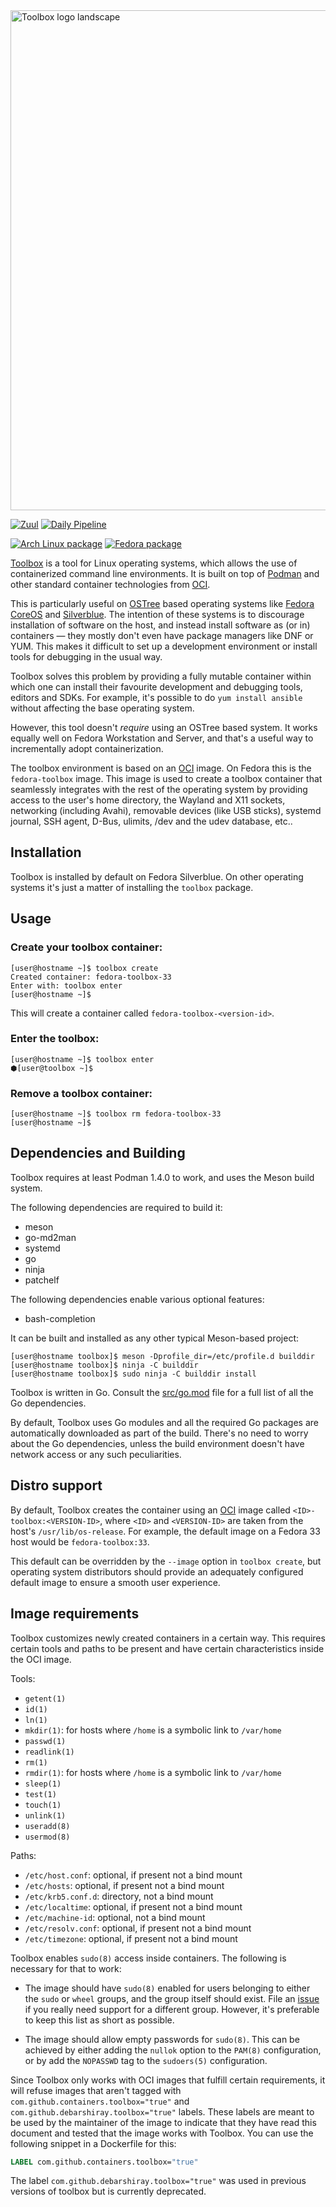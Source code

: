 <img src="data/logo/toolbox-logo-landscape.svg" alt="Toolbox logo landscape" width="800"/>

[![Zuul](https://zuul-ci.org/gated.svg)](https://softwarefactory-project.io/zuul/t/local/builds?project=containers/toolbox)
[![Daily Pipeline](https://softwarefactory-project.io/zuul/api/tenant/local/badge?project=containers/toolbox&pipeline=periodic)](https://softwarefactory-project.io/zuul/t/local/builds?project=containers%2Ftoolbox&pipeline=periodic)

[![Arch Linux package](https://img.shields.io/archlinux/v/community/x86_64/toolbox)](https://www.archlinux.org/packages/community/x86_64/toolbox/)
[![Fedora package](https://img.shields.io/fedora/v/toolbox/rawhide)](https://src.fedoraproject.org/rpms/toolbox/)

[Toolbox](https://github.com/containers/toolbox) is a tool for Linux operating
systems, which allows the use of containerized command line environments. It is
built on top of [Podman](https://podman.io/) and other standard container
technologies from [OCI](https://opencontainers.org/).

This is particularly useful on
[OSTree](https://ostree.readthedocs.io/en/latest/) based operating systems like
[Fedora CoreOS](https://coreos.fedoraproject.org/) and
[Silverblue](https://silverblue.fedoraproject.org/). The intention of these
systems is to discourage installation of software on the host, and instead
install software as (or in) containers — they mostly don't even have package
managers like DNF or YUM. This makes it difficult to set up a development
environment or install tools for debugging in the usual way.

Toolbox solves this problem by providing a fully mutable container within
which one can install their favourite development and debugging tools, editors
and SDKs. For example, it's possible to do `yum install ansible` without
affecting the base operating system.

However, this tool doesn't *require* using an OSTree based system. It works
equally well on Fedora Workstation and Server, and that's a useful way to
incrementally adopt containerization.

The toolbox environment is based on an [OCI](https://www.opencontainers.org/)
image. On Fedora this is the `fedora-toolbox` image. This image is used to
create a toolbox container that seamlessly integrates with the rest of the
operating system by providing access to the user's home directory, the Wayland
and X11 sockets, networking (including Avahi), removable devices (like USB
sticks), systemd journal, SSH agent, D-Bus, ulimits, /dev and the udev
database, etc..


## Installation

Toolbox is installed by default on Fedora Silverblue. On other operating
systems it's just a matter of installing the `toolbox` package.

## Usage

### Create your toolbox container:
```console
[user@hostname ~]$ toolbox create
Created container: fedora-toolbox-33
Enter with: toolbox enter
[user@hostname ~]$
```
This will create a container called `fedora-toolbox-<version-id>`.

### Enter the toolbox:
```console
[user@hostname ~]$ toolbox enter
⬢[user@toolbox ~]$
```

### Remove a toolbox container:
```console
[user@hostname ~]$ toolbox rm fedora-toolbox-33
[user@hostname ~]$
```

## Dependencies and Building

Toolbox requires at least Podman 1.4.0 to work, and uses the Meson build
system.

The following dependencies are required to build it:
- meson
- go-md2man
- systemd
- go
- ninja
- patchelf

The following dependencies enable various optional features:
- bash-completion

It can be built and installed as any other typical Meson-based project:
```console
[user@hostname toolbox]$ meson -Dprofile_dir=/etc/profile.d builddir
[user@hostname toolbox]$ ninja -C builddir
[user@hostname toolbox]$ sudo ninja -C builddir install
```

Toolbox is written in Go. Consult the
[src/go.mod](https://github.com/containers/toolbox/blob/main/src/go.mod) file
for a full list of all the Go dependencies.

By default, Toolbox uses Go modules and all the required Go packages are
automatically downloaded as part of the build. There's no need to worry about
the Go dependencies, unless the build environment doesn't have network access
or any such peculiarities.

## Distro support

By default, Toolbox creates the container using an
[OCI](https://www.opencontainers.org/) image called
`<ID>-toolbox:<VERSION-ID>`, where `<ID>` and `<VERSION-ID>` are taken from the
host's `/usr/lib/os-release`. For example, the default image on a Fedora 33
host would be `fedora-toolbox:33`.

This default can be overridden by the `--image` option in `toolbox create`,
but operating system distributors should provide an adequately configured
default image to ensure a smooth user experience.

## Image requirements

Toolbox customizes newly created containers in a certain way. This requires
certain tools and paths to be present and have certain characteristics inside
the OCI image.

Tools:
* `getent(1)`
* `id(1)`
* `ln(1)`
* `mkdir(1)`: for hosts where `/home` is a symbolic link to `/var/home`
* `passwd(1)`
* `readlink(1)`
* `rm(1)`
* `rmdir(1)`: for hosts where `/home` is a symbolic link to `/var/home`
* `sleep(1)`
* `test(1)`
* `touch(1)`
* `unlink(1)`
* `useradd(8)`
* `usermod(8)`

Paths:
* `/etc/host.conf`: optional, if present not a bind mount
* `/etc/hosts`: optional, if present not a bind mount
* `/etc/krb5.conf.d`: directory, not a bind mount
* `/etc/localtime`: optional, if present not a bind mount
* `/etc/machine-id`: optional, not a bind mount
* `/etc/resolv.conf`: optional, if present not a bind mount
* `/etc/timezone`: optional, if present not a bind mount

Toolbox enables `sudo(8)` access inside containers. The following is necessary
for that to work:

* The image should have `sudo(8)` enabled for users belonging to either the
  `sudo` or `wheel` groups, and the group itself should exist. File an
  [issue](https://github.com/containers/toolbox/issues/new) if you really need
  support for a different group. However, it's preferable to keep this list as
  short as possible.

* The image should allow empty passwords for `sudo(8)`. This can be achieved
  by either adding the `nullok` option to the `PAM(8)` configuration, or by
  add the `NOPASSWD` tag to the `sudoers(5)` configuration.

Since Toolbox only works with OCI images that fulfill certain requirements,
it will refuse images that aren't tagged with
`com.github.containers.toolbox="true"` and
`com.github.debarshiray.toolbox="true"` labels. These labels are meant to be
used by the maintainer of the image to indicate that they have read this
document and tested that the image works with Toolbox. You can use the
following snippet in a Dockerfile for this:
```Dockerfile
LABEL com.github.containers.toolbox="true"
```
The label `com.github.debarshiray.toolbox="true"` was used in previous versions
of toolbox but is currently deprecated.
